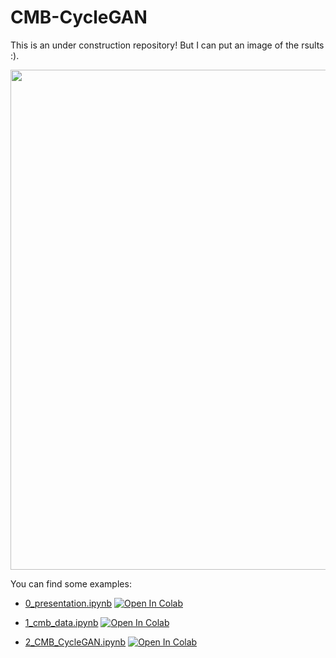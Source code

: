 # CMB-CycleGAN
This is an under construction repository! But I can put an image of the rsults :).


<p align="center">
  <img src="./figs021.jpg" width="800"/>
</p>


You can find some examples:

- [0_presentation.ipynb](https://github.com/vafaei-ar/drama/blob/master/0_presentation.ipynb) [![Open In Colab](https://colab.research.google.com/assets/colab-badge.svg)](https://colab.research.google.com/github/vafaei-ar/drama/blob/master/0_presentation.ipynb)

- [1_cmb_data.ipynb](https://github.com/vafaei-ar/drama/blob/master/1_cmb_data.ipynb) [![Open In Colab](https://colab.research.google.com/assets/colab-badge.svg)](https://colab.research.google.com/github/vafaei-ar/drama/blob/master/1_cmb_data.ipynb)

- [2_CMB_CycleGAN.ipynb](https://github.com/vafaei-ar/drama/blob/master/2_CMB_CycleGAN.ipynb) [![Open In Colab](https://colab.research.google.com/assets/colab-badge.svg)](https://colab.research.google.com/github/vafaei-ar/drama/blob/master/2_CMB_CycleGAN.ipynb)



